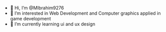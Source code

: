 - 👋 Hi, I’m @MIbrahim9276
- 👀 I’m interested in Web Development and Computer graphics applied in game development
- 🌱 I’m currently learning ui and ux design

